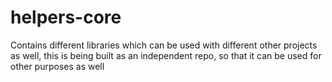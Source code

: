 # helpers-core
Contains different libraries which can be used with different other projects as well, this is being built as an independent repo, so that it can be used for other purposes as well
